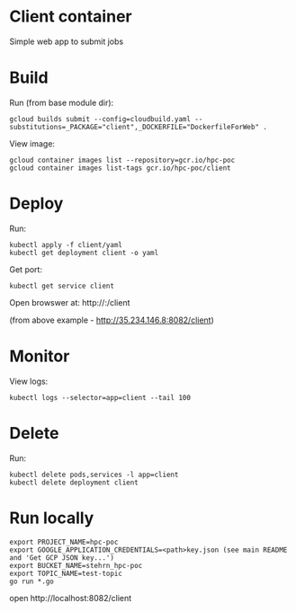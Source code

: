 # Client container
Simple web app to submit jobs

# Build
Run (from base module dir):
```
gcloud builds submit --config=cloudbuild.yaml --substitutions=_PACKAGE="client",_DOCKERFILE="DockerfileForWeb" .

```
View image:
```
gcloud container images list --repository=gcr.io/hpc-poc
gcloud container images list-tags gcr.io/hpc-poc/client
```

# Deploy
Run:
```
kubectl apply -f client/yaml
kubectl get deployment client -o yaml 
```
Get port:
```
kubectl get service client
```
Open browswer at: http://<external-ip>:<port>/client

(from above example - http://35.234.146.8:8082/client)

# Monitor
View logs:
```
kubectl logs --selector=app=client --tail 100
``` 

# Delete
Run:
```
kubectl delete pods,services -l app=client
kubectl delete deployment client
```

# Run locally
```
export PROJECT_NAME=hpc-poc
export GOOGLE_APPLICATION_CREDENTIALS=<path>key.json (see main README and 'Get GCP JSON key...')
export BUCKET_NAME=stehrn_hpc-poc
export TOPIC_NAME=test-topic
go run *.go
```
open http://localhost:8082/client
